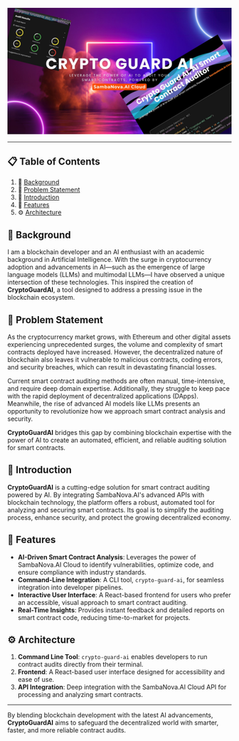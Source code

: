![CryptoGuardAI.jpg](imgs/CryptoGuardAI.jpg)

---

## 📋 Table of Contents

1. 🔎 [Background](#background)  
2. 🤔 [Problem Statement](#problem_statement)   
3. 🤖 [Introduction](#introduction)  
4. 🔋 [Features](#features)  
5. ⚙️ [Architecture](#architecture) 

## 🔎 Background

I am a blockchain developer and an AI enthusiast with an academic background in Artificial Intelligence. With the surge in cryptocurrency adoption and advancements in AI—such as the emergence of large language models (LLMs) and multimodal LLMs—I have observed a unique intersection of these technologies. This inspired the creation of **CryptoGuardAI**, a tool designed to address a pressing issue in the blockchain ecosystem.

## 🤔 Problem Statement

As the cryptocurrency market grows, with Ethereum and other digital assets experiencing unprecedented surges, the volume and complexity of smart contracts deployed have increased. However, the decentralized nature of blockchain also leaves it vulnerable to malicious contracts, coding errors, and security breaches, which can result in devastating financial losses.

Current smart contract auditing methods are often manual, time-intensive, and require deep domain expertise. Additionally, they struggle to keep pace with the rapid deployment of decentralized applications (DApps). Meanwhile, the rise of advanced AI models like LLMs presents an opportunity to revolutionize how we approach smart contract analysis and security.

**CryptoGuardAI** bridges this gap by combining blockchain expertise with the power of AI to create an automated, efficient, and reliable auditing solution for smart contracts. 

## 🤖 Introduction

**CryptoGuardAI** is a cutting-edge solution for smart contract auditing powered by AI. By integrating SambaNova.AI's advanced APIs with blockchain technology, the platform offers a robust, automated tool for analyzing and securing smart contracts. Its goal is to simplify the auditing process, enhance security, and protect the growing decentralized economy.

## 🔋 Features

- **AI-Driven Smart Contract Analysis**: Leverages the power of SambaNova.AI Cloud to identify vulnerabilities, optimize code, and ensure compliance with industry standards.  
- **Command-Line Integration**: A CLI tool, `crypto-guard-ai`, for seamless integration into developer pipelines.  
- **Interactive User Interface**: A React-based frontend for users who prefer an accessible, visual approach to smart contract auditing.  
- **Real-Time Insights**: Provides instant feedback and detailed reports on smart contract code, reducing time-to-market for projects.  

## ⚙️ Architecture

1. **Command Line Tool**: `crypto-guard-ai` enables developers to run contract audits directly from their terminal.  
2. **Frontend**: A React-based user interface designed for accessibility and ease of use.  
3. **API Integration**: Deep integration with the SambaNova.AI Cloud API for processing and analyzing smart contracts.  

---

By blending blockchain development with the latest AI advancements, **CryptoGuardAI** aims to safeguard the decentralized world with smarter, faster, and more reliable contract audits.